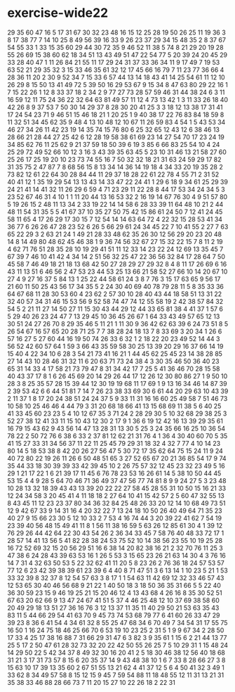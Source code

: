 # exercise-wide22
29
35
60
47
16
5
17
31
67
30
32
23
48
16
15
12
25
28
19
50
26
25
11
19
36
3
8
17
38
77
7
14
10
25
8
49
56
39
16
33
9
26
23
37
29
34
15
48
35
2
8
37
67
54
55
33
1
33
15
35
60
29
44
30
72
35
9
46
52
11
38
5
74
8
21
29
20
19
28
55
26
69
15
38
60
62
18
34
51
13
43
49
51
47
22
54
77
5
20
39
24
20
45
29
33
28
40
47
1
11
26
84
21
55
11
17
29
24
31
37
33
36
34
11
9
17
49
7
19
53
63
52
21
29
35
32
3
15
33
46
35
61
32
12
17
45
66
16
79
7
11
23
77
36
66
4
28
36
11
20
2
30
9
52
34
7
15
33
6
57
44
13
14
18
43
41
14
25
54
61
11
12
10
26
29
8
15
50
13
41
49
72
5
39
50
16
29
53
67
9
15
34
8
47
63
80
29
22
16
1
7
15
22
26
1
12
8
33
37
18
2
34
2
9
77
27
73
28
57
59
46
31
44
38
24
6
3
11
16
59
12
11
75
24
36
22
32
64
63
81
49
57
11
12
4
73
13
42
1
3
11
33
26
18
40
42
26
8
9
37
53
7
50
30
14
29
37
8
28
30
20
41
25
3
3
18
12
13
38
17
31
41
17
24
54
23
71
9
46
51
15
46
18
21
1
20
25
1
9
40
38
17
22
76
83
84
18
59
8
11
32
51
34
45
62
35
9
48
4
13
10
48
12
10
67
11
26
59
83
4
54
1
5
43
53
34
46
27
34
26
11
42
23
19
14
35
74
15
76
80
6
25
32
65
12
43
12
6
38
46
13
28
66
21
28
44
27
25
42
6
12
28
19
58
38
61
69
23
14
27
54
70
17
23
24
19
34
85
62
76
11
25
62
9
21
37
59
18
50
39
6
19
3
85
6
66
83
25
54
10
4
24
25
29
72
49
52
66
10
12
3
16
3
43
39
35
63
45
5
23
10
31
46
13
21
58
27
60
25
26
17
25
19
20
10
23
73
74
55
16
7
50
32
32
18
21
31
63
24
59
29
17
82
31
35
75
2
47
87
7
8
68
56
15
8
13
34
14
36
14
19
18
4
34
33
20
19
35
28
2
73
82
12
61
22
64
30
28
84
44
11
29
37
18
28
22
61
22
78
4
55
71
2
31
52
40
41
12
1
35
19
29
54
13
13
43
14
33
47
22
24
41
1
29
6
18
9
34
61
25
29
39
24
21
41
14
41
32
11
26
29
6
59
4
71
23
29
11
22
28
8
44
17
53
34
24
34
5
3
23
52
67
46
31
4
10
1
1
11
20
44
13
16
53
32
2
16
19
14
67
76
30
4
9
51
57
80
5
19
26
15
2
48
11
13
34
2
33
19
22
14
14
58
6
28
33
39
11
64
48
10
21
2
44
48
11
54
31
35
5
5
41
67
37
10
35
27
50
75
42
15
86
61
24
50
7
12
41
24
45
58
11
65
4
17
26
29
17
30
15
7
12
54
14
14
63
64
72
4
22
32
15
28
53
41
34
36
77
6
26
26
47
28
23
52
6
26
5
66
29
61
24
34
45
22
7
10
41
55
2
27
7
63
65
22
29
3
2
63
21
24
1
49
21
28
33
48
62
35
26
30
12
56
29
20
23
20
48
14
8
14
49
80
48
62
45
46
38
1
9
36
74
56
32
67
27
15
32
22
15
7
8
11
2
19
4
62
71
76
51
28
35
28
10
19
29
41
51
11
12
33
14
23
22
24
12
69
13
35
45
7
67
39
7
46
10
41
42
4
34
14
2
51
56
32
25
47
22
36
56
32
84
17
28
64
7
50
45
58
7
46
49
18
21
18
13
68
42
50
27
28
29
27
29
32
8
4
8
11
17
26
69
6
16
43
11
13
51
6
46
56
2
47
53
23
44
53
25
13
66
21
58
52
27
66
10
14
20
67
10
27
4
9
27
16
37
5
84
13
1
25
22
44
58
61
24
3
8
7
76
3
15
17
63
65
9
56
17
21
60
11
50
25
43
56
17
34
35
5
2
24
30
40
69
40
78
79
28
11
5
8
35
33
36
64
67
68
11
28
30
53
60
4
23
62
2
57
30
10
28
40
43
44
18
58
51
13
31
22
32
40
57
34
31
46
15
53
56
9
52
58
74
47
74
12
55
58
19
2
42
38
57
84
32
54
5
2
21
11
27
14
50
27
11
15
30
43
44
29
12
44
33
65
81
38
4
41
37
1
57
6
5
29
40
26
23
24
47
7
13
29
45
10
36
45
26
67
1
64
33
43
49
57
65
12
13
30
51
24
27
26
70
8
29
35
46
5
11
21
1
11
30
9
36
42
62
63
39
6
24
73
51
8
5
26
54
67
16
57
65
20
28
71
25
7
7
38
28
24
18
13
7
8
33
69
3
20
34
1
26
6
57
16
27
5
27
60
44
16
19
50
74
26
33
6
32
1
2
18
22
20
23
49
52
14
44
3
56
52
42
60
57
64
1
59
3
66
43
35
59
58
30
25
13
39
20
29
16
37
66
14
19
15
40
4
22
34
10
6
28
3
54
21
73
41
16
21
1
44
45
62
25
45
23
14
38
28
85
27
14
43
10
28
46
31
32
11
6
20
63
71
73
24
38
4
3
30
35
46
50
36
40
23
65
31
14
33
4
17
58
21
73
79
47
8
31
34
42
17
7
25
5
41
36
46
70
28
15
58
40
43
37
17
8
1
6
26
45
69
20
14
29
26
44
17
12
26
12
30
80
86
27
1
9
50
10
28
3
8
25
35
57
28
15
39
44
12
30
19
19
68
11
17
69
1
9
13
16
34
46
14
87
39
2
39
53
42
6
6
44
51
81
7
14
7
26
23
38
33
69
30
6
61
44
20
29
63
10
43
39
2
11
37
1
8
17
20
24
38
51
24
24
37
5
9
33
11
31
16
16
60
25
49
58
7
51
46
73
10
58
10
25
46
46
4
44
79
3
31
20
68
18
66
41
13
15
68
69
11
38
5
6
40
25
41
33
45
60
23
23
5
4
10
12
67
35
3
71
24
2
28
29
30
5
10
32
68
29
38
25
3
52
27
38
12
41
33
11
15
10
43
12
30
2
17
9
1
36
6
19
12
42
16
13
39
29
35
61
16
79
15
43
62
9
43
56
14
47
13
28
31
13
30
5
25
3
24
35
66
16
25
10
36
54
78
22
2
50
72
76
6
38
6
33
2
37
81
12
62
21
31
76
4
1
36
4
30
40
60
70
5
35
41
15
27
33
31
34
56
37
11
22
11
25
45
79
29
31
18
32
4
32
7
77
4
10
14
23
80
14
5
18
53
38
8
42
20
26
27
56
47
5
30
72
17
35
62
64
75
15
24
11
9
24
40
72
80
22
19
26
11
26
6
50
48
51
65
3
27
52
65
67
20
21
36
85
54
17
9
74
35
44
33
18
30
39
39
33
42
39
45
10
2
26
75
57
32
12
45
23
32
23
49
5
16
29
1
21
17
22
1
6
21
39
17
11
45
6
76
78
23
53
16
26
61
14
5
38
10
50
44
45
53
15
4
4
9
28
5
64
70
46
71
36
49
37
47
56
77
74
81
8
9
9
24
27
5
3
23
48
10
28
13
32
18
39
43
43
13
39
20
22
22
27
58
45
28
55
31
10
50
15
16
21
33
12
24
34
58
3
20
45
41
4
11
18
18
2
27
64
10
41
15
42
57
2
5
60
47
32
55
13
8
43
45
11
12
23
23
37
80
34
36
32
84
25
48
26
33
20
12
14
10
68
49
73
51
12
9
42
67
33
9
14
31
16
4
20
32
22
7
13
24
18
10
50
26
40
49
64
71
35
23
40
27
9
15
66
23
30
5
12
10
33
2
7
53
4
16
74
44
3
20
39
22
41
62
7
54
19
23
39
40
56
48
15
49
41
11
8
1
56
11
38
16
59
5
63
26
12
85
61
30
4
1
39
12
76
29
26
44
42
64
22
30
43
54
26
2
36
34
33
45
7
58
76
40
48
33
72
17
1
28
57
14
41
13
56
5
41
82
28
38
24
53
75
52
10
14
38
56
23
55
10
19
25
28
16
72
52
69
32
15
20
56
29
51
16
6
38
14
20
82
38
16
21
2
32
70
76
11
25
3
47
38
6
24
28
43
39
63
53
16
1
26
5
53
3
15
65
23
26
21
63
14
30
4
3
76
16
14
7
31
4
32
63
50
53
5
22
32
62
41
11
20
5
8
23
26
2
76
36
18
24
57
53
57
77
12
6
23
42
39
38
39
61
23
39
6
4
40
8
71
47
51
3
6
13
14
1
10
23
5
21
1
53
33
32
39
8
32
37
8
12
54
57
63
3
8
17
1
1
54
63
11
42
69
12
32
33
46
57
43
12
53
65
30
40
46
56
68
9
21
22
1
40
50
18
3
18
50
36
35
31
66
5
5
22
40
36
30
59
23
15
9
46
19
25
21
15
20
46
12
4
13
43
68
4
26
16
8
35
30
52
51
67
63
20
62
66
9
13
47
24
67
41
51
5
37
4
46
25
48
12
10
37
69
38
58
60
20
49
29
18
13
51
27
36
16
76
3
12
13
37
11
35
11
40
29
50
21
53
63
35
43
83
11
5
44
66
29
54
41
63
70
9
45
73
74
53
68
79
77
6
41
60
26
33
47
29
39
23
8
36
6
41
54
4
34
61
32
8
55
25
47
68
34
6
70
49
7
34
54
31
17
55
75
16
50
1
16
24
75
18
46
25
66
70
6
53
19
10
23
25
2
31
5
1
9
9
67
34
2
28
50
17
33
4
25
17
38
16
88
7
31
66
29
31
47
6
3
82
3
9
35
61
1
15
6
2
21
44
13
77
25
5
17
2
50
47
61
28
32
73
32
20
22
42
50
55
26
25
7
5
10
29
31
1
15
48
24
14
29
50
22
5
42
34
37
8
49
32
30
16
20
41
2
5
18
30
46
38
12
56
40
18
68
31
21
3
17
31
73
57
8
15
6
20
35
37
14
9
43
48
38
10
1
6
7
33
8
28
66
27
3
8
15
63
10
17
39
13
35
60
2
67
51
55
13
21
62
4
41
37
12
5
6
4
50
41
32
3
49
1
33
62
8
34
49
57
58
8
15
12
15
9
45
7
59
54
88
11
18
48
55
12
11
31
13
21
31
35
38
33
46
88
28
66
73
7
11
20
15
27
10
22
26
18
2
22
31
